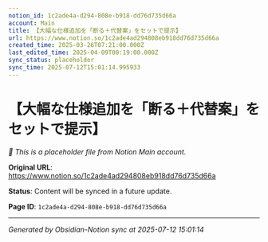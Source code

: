 ```yaml
---
notion_id: 1c2ade4a-d294-808e-b918-dd76d735d66a
account: Main
title: 【大幅な仕様追加を「断る＋代替案」をセットで提示】
url: https://www.notion.so/1c2ade4ad294808eb918dd76d735d66a
created_time: 2025-03-26T07:21:00.000Z
last_edited_time: 2025-04-09T00:19:00.000Z
sync_status: placeholder
sync_time: 2025-07-12T15:01:14.995933
---
```


# 【大幅な仕様追加を「断る＋代替案」をセットで提示】

*🔄 This is a placeholder file from Notion Main account.*

**Original URL**: https://www.notion.so/1c2ade4ad294808eb918dd76d735d66a

**Status**: Content will be synced in a future update.

**Page ID**: `1c2ade4a-d294-808e-b918-dd76d735d66a`

---

*Generated by Obsidian-Notion sync at 2025-07-12 15:01:14*
